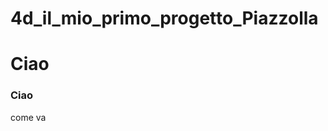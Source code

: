 # 4d_il_mio_primo_progetto_Piazzolla

<h1>Ciao</h1>
<h3>Ciao</h3>
<p>come va </p>
<img scr="https://github.com/Piazzolla21/4d_il_mio_primo_progetto_Piazzolla/blob/main/unnamed.jpg">

